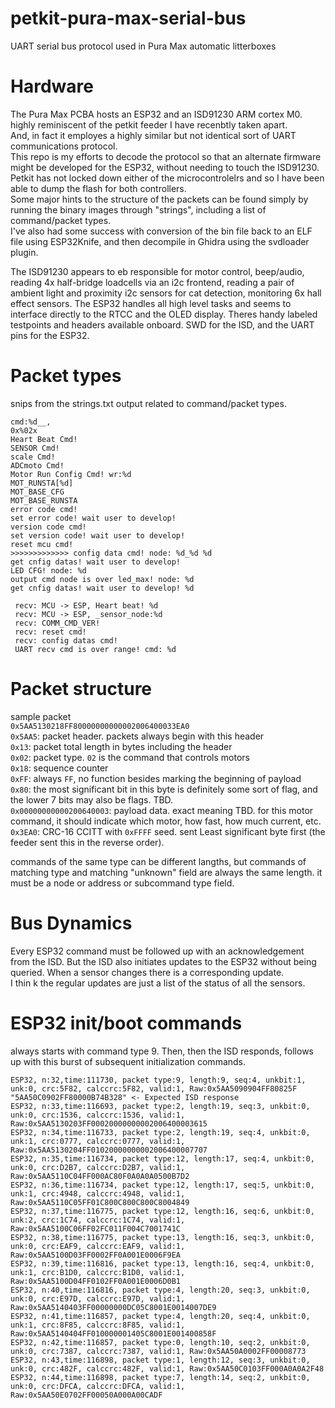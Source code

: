 # petkit-pura-max-serial-bus
UART serial bus protocol used in Pura Max automatic litterboxes

# Hardware
The Pura Max PCBA hosts an ESP32 and an ISD91230 ARM cortex M0. highly reminiscent of the petkit feeder I have recenbtly taken apart.<br/> 
And, in fact it employes a highly similar but not identical sort of UART communications protocol. <br/>
This repo is my efforts to decode the protocol so that an alternate firmware might be developed for the ESP32, without needing to touch the ISD91230.<br/>
Petkit has not locked down either of the microcontrolelrs and so I have been able to dump the flash for both controllers. <br/>
Some major hints to the structure of the packets can be found simply by running the binary images through "strings", including a list of command/packet types.<br/>
I've also had some success with conversion of the bin file back to an ELF file using ESP32Knife, and then decompile in Ghidra using the svdloader plugin.  <br/>


The ISD91230 appears to eb responsible for motor control, beep/audio, reading 4x half-bridge loadcells via an i2c frontend, reading a pair of ambient light and proximity i2c sensors for cat detection, monitoring 6x hall effect sensors. 
The ESP32 handles all high level tasks and seems to interface directly to the RTCC and the OLED display. 
Theres handy labeled testpoints and headers available onboard. SWD for the ISD, and the UART pins for the ESP32. 

# Packet types
snips from the strings.txt output related to command/packet types.

```
cmd:%d__,
0x%02x
Heart Beat Cmd!
SENSOR Cmd!
scale Cmd!
ADCmoto Cmd!
Motor Run Config Cmd! wr:%d
MOT_RUNSTA[%d]
MOT_BASE_CFG
MOT_BASE_RUNSTA
error code cmd!
set error code! wait user to develop!
version code cmd!
set version code! wait user to develop!
reset mcu cmd!
>>>>>>>>>>>>> config data cmd! node: %d_%d %d
get cnfig datas! wait user to develop!
LED CFG! node: %d
output cmd node is over led_max! node: %d
get cnfig datas! wait user to develop! %d
```

```
 recv: MCU -> ESP, Heart beat! %d 
 recv: MCU -> ESP, _sensor_node:%d 
 recv: COMM_CMD_VER!
 recv: reset cmd!
 recv: config datas cmd!
 UART recv cmd is over range! cmd: %d
```

# Packet structure

sample packet<br/>
`0x5AA5130218FF80000000000002006400033EA0`<br/>
`0x5AA5`: packet header. packets always begin with this header<br/>
`0x13`: packet total length in bytes including the header<br/>
`0x02`: packet type. `02` is the command that controls motors<br/>
`0x18`: sequence counter<br/>
`0xFF`: always `FF`, no function besides marking the beginning of payload<br/>
`0x80`: the most significant bit in this byte is definitely some sort of flag, and the lower 7 bits may also be flags. TBD.<br/>
`0x00000000000200640003`: payload data. exact meaning TBD. for this motor command, it should indicate which motor, how fast, how much current, etc.<br/>
`0x3EA0`: CRC-16 CCITT with `0xFFFF` seed. sent Least significant byte first (the feeder sent this in the reverse order). <br/>

commands of the same type can be different langths, but commands of matching type and matching "unknown" field are always the same length. it must be a node or address or subcommand type field. 

# Bus Dynamics

Every ESP32 command must be followed up with an acknowledgement from the ISD. But the ISD also initiates updates to the ESP32 without being queried. When a sensor changes there is a corresponding update.  <br/>
I thin k the regular updates are just a list of the status of all the sensors. 

# ESP32 init/boot commands

always starts with command type 9. Then, then the ISD responds, follows up with this burst of subsequent initialization commands. <br/>
```
ESP32, n:32,time:111730, packet type:9, length:9, seq:4, unkbit:1, unk:0, crc:5F82, calccrc:5F82, valid:1, Raw:0x5AA5090904FF80825F
"5AA50C0902FF80000B74B328" <- Expected ISD response
ESP32, n:33,time:116693, packet type:2, length:19, seq:3, unkbit:0, unk:0, crc:1536, calccrc:1536, valid:1, Raw:0x5AA5130203FF00020000000002006400003615
ESP32, n:34,time:116733, packet type:2, length:19, seq:4, unkbit:0, unk:1, crc:0777, calccrc:0777, valid:1, Raw:0x5AA5130204FF01020000000002006400007707
ESP32, n:35,time:116734, packet type:12, length:17, seq:4, unkbit:0, unk:0, crc:D2B7, calccrc:D2B7, valid:1, Raw:0x5AA5110C04FF000AC80F0A0A0A0500B7D2
ESP32, n:36,time:116734, packet type:12, length:17, seq:5, unkbit:0, unk:1, crc:4948, calccrc:4948, valid:1, Raw:0x5AA5110C05FF01C800C800C800C8004849
ESP32, n:37,time:116775, packet type:12, length:16, seq:6, unkbit:0, unk:2, crc:1C74, calccrc:1C74, valid:1, Raw:0x5AA5100C06FF02FC011F004C7001741C
ESP32, n:38,time:116775, packet type:13, length:16, seq:3, unkbit:0, unk:0, crc:EAF9, calccrc:EAF9, valid:1, Raw:0x5AA5100D03FF0002FF0A001E0006F9EA
ESP32, n:39,time:116816, packet type:13, length:16, seq:4, unkbit:0, unk:1, crc:B1D0, calccrc:B1D0, valid:1, Raw:0x5AA5100D04FF0102FF0A001E0006D0B1
ESP32, n:40,time:116816, packet type:4, length:20, seq:3, unkbit:0, unk:0, crc:E97D, calccrc:E97D, valid:1, Raw:0x5AA5140403FF00000000DC05C8001E0014007DE9
ESP32, n:41,time:116857, packet type:4, length:20, seq:4, unkbit:0, unk:1, crc:8F85, calccrc:8F85, valid:1, Raw:0x5AA5140404FF010000001405C8001E001400858F
ESP32, n:42,time:116857, packet type:0, length:10, seq:2, unkbit:0, unk:0, crc:7387, calccrc:7387, valid:1, Raw:0x5AA50A0002FF00008773
ESP32, n:43,time:116898, packet type:1, length:12, seq:3, unkbit:0, unk:0, crc:482F, calccrc:482F, valid:1, Raw:0x5AA50C0103FF000A0A0A2F48
ESP32, n:44,time:116898, packet type:7, length:14, seq:2, unkbit:0, unk:0, crc:DFCA, calccrc:DFCA, valid:1, Raw:0x5AA50E0702FF00050A000A00CADF
```

